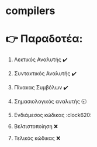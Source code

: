# compilers

# :point_right: Παραδοτέα:

1. Λεκτικός Αναλυτής :heavy_check_mark:

2. Συντακτικός Αναλυτής :heavy_check_mark:

3. Πίνακας Συμβόλων :heavy_check_mark:

4. Σημασιολογικός αναλυτής :clock930:

5. Ενδιάμεσος κώδικας :clock620:

6. Βελτιστοποίηση :x:

7. Τελικός κώδικας :x:
